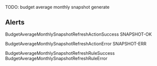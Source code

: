 TODO:
budget average monthly snapshot generate

Alerts
-------
BudgetAverageMonthlySnapshotRefreshActionSuccess
SNAPSHOT-OK

BudgetAverageMonthlySnapshotRefreshActionError
SNAPSHOT-ERR

BudgetAverageMonthlySnapshotRefreshRuleSuccess
BudgetAverageMonthlySnapshotRefreshRuleError